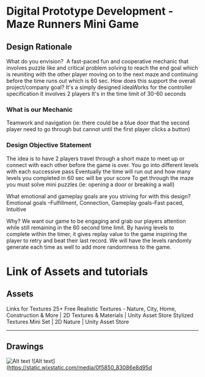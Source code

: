 # Digital Prototype Development - Maze Runners Mini Game
## Design Rationale 
What do you envision? ​
A fast-paced fun and cooperative mechanic that involves puzzle like and critical problem solving to reach the end goal which is reuniting with the other player moving on to the next maze and continuing before the time runs out which is 60 sec.​
How does this support the overall project/company goal?​
It's a simply designed idea​
Works for the controller specification​
It involves 2 players​
It's in the time limit of 30-60 seconds​

### What is our Mechanic
Teamwork and navigation (ie: there could be a blue door that the second player need to go through but cannot until the first player clicks a button)​

### Design Objective Statement
The idea is to have 2 players travel through a short maze to meet up or connect with each other before the game is over.​
You go into different levels with each successive pass​
Eventually the time will run out and how many levels you completed in 60 sec will be your score​
To get through the maze you must solve mini puzzles (ie: opening a door or breaking a wall)​

What emotional and gameplay goals are you striving for with this design?​
Emotional goals –Fulfillment, Connection,​
Gameplay goals-Fast paced, Intuitive​

Why?​
We want our game to be engaging and grab our players attention while still remaining in the 60 second time limit. By having levels to complete within the timer, it gives replay value to the game inspiring the player to retry and beat their last record. We will have the levels randomly generate each time as well to add more randomness to the game.​

# Link of Assets and tutorials
## Assets
Links for Textures 
25+ Free Realistic Textures - Nature, City, Home, Construction & More | 2D Textures & Materials | Unity Asset Store 
Stylized Textures Mini Set | 2D Nature | Unity Asset Store 
  ___

## Drawings
![Alt text](https://static.wixstatic.com/media/0f5850_f243744221fd4b4992a25908f0863bff~mv2.jpg)
![Alt text](https://static.wixstatic.com/media/0f5850_83086e8d95d
